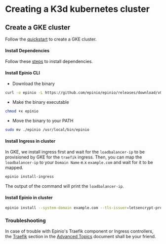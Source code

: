 # Creating a K3d kubernetes cluster

## Create a GKE cluster

Follow the [quickstart](https://cloud.google.com/kubernetes-engine/docs/quickstart) to create a GKE cluster.

#### Install Dependencies

Follow these [steps](./install_dependencies.md) to install dependencies.

#### Install Epinio CLI

* Download the binary

```bash
curl -o epinio -L https://github.com/epinio/epinio/releases/download/v0.0.18/epinio-linux-amd64
```

* Make the binary executable

```bash
chmod +x epinio
```

* Move the binary to your PATH

```bash
sudo mv ./epinio /usr/local/bin/epinio
```

#### Install Ingress in cluster

In GKE, we install ingress first and wait for the `loadbalancer-ip` to be provisioned by GKE for the `traefik` ingress. Then, you can map the `loadbalancer-ip` to your `Domain Name` e.x `example.com` and wait for it to be mapped.

```bash
epinio install-ingress
```

The output of the command will print the `loadbalancer-ip`.

#### Install Epinio in cluster

```bash
epinio install --system-domain example.com --tls-issuer=letsencrypt-production --enable-internal-registry-node-port=false
```

### Troubleshooting

In case of trouble with Epinio's Traefik component or Ingress controllers, the [Traefik](../explanations/advanced.md#traefik) section in the [Advanced Topics](../explanations/advanced.md) document shall be your friend.
